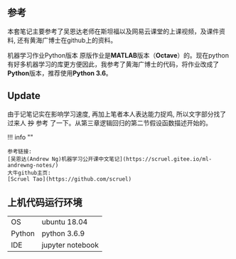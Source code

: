 ## 参考

本套笔记主要参考了吴恩达老师在斯坦福以及网易云课堂的上课视频，及课件资料, 还有黄海广博士在github上的资料。

机器学习作业Python版本 原版作业是**MATLAB**版本（**Octave**）的。现在python有好多机器学习的库更方便因此，我参考了黄海广博士的代码，将作业改成了**Python**版本，推荐使用**Python 3.6**。

## Update

由于记笔记实在影响学习速度, 再加上笔者本人表达能力捉鸡, 所以文字部分找了过来人 ~~抄~~ 参考 了一下。从第三章逻辑回归的第二节假设函数描述开始的。

!!! info ""

    参考链接: 
    [吴恩达(Andrew Ng)机器学习公开课中文笔记](https://scruel.gitee.io/ml-andrewng-notes/)
    大牛github主页:
    [Scruel Tao](https://github.com/scruel)


## 上机代码运行环境

|        |                              |
| ------ | ---------------------------- |
| OS     | ubuntu 18.04                 |
| Python | python 3.6.9                 |
| IDE    | jupyter notebook             |